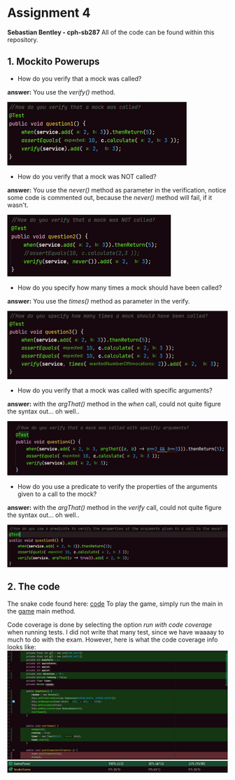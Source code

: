 # Assignment 4
**Sebastian Bentley - cph-sb287**
All of the code can be found within this repository.

## 1. Mockito Powerups
- How do you verify that a mock was called? 


**answer:** You use the *verify()* method.


![answer](assignment4/images/mock1.PNG)

- How do you verify that a mock was NOT called? 


**answer:** You use the *never()* method as parameter in the verification, notice some code is commented out, because the *never()* method will fail, if it wasn't.


![answer](assignment4/images/mock2.PNG)

- How do you specify how many times a mock should have been called?


**answer:** You use the *times()* method as parameter in the verify.


![answer](assignment4/images/mock3.PNG)

- How do you verify that a mock was called with specific arguments?


**answer:** with the *argThat()* method in the *when* call, could not quite figure the syntax out... oh well..


![answer](assignment4/images/mock4.PNG)


- How do you use a predicate to verify the properties of the arguments given to a call to the mock?


**answer:** with the *argThat()* method in the *verify* call, could not quite figure the syntax out... oh well..


![answer](assignment4/images/mock5.PNG)

## 2. The code
The snake code found here: [code](https://github.com/SebastianBentley/softTestAssignments/blob/main/assignment4/src/main/java/snake/GamePanel.java)
To play the game, simply run the main in the [game](https://github.com/SebastianBentley/softTestAssignments/blob/main/assignment4/src/main/java/snake/SnakeGame.java) main method.

Code coverage is done by selecting the option *run with code coverage* when running tests. I did not write that many test, since we have waaaay to much to do with the exam.
However, here is what the code coverage info looks like:
![answer](assignment4/images/coverage1.PNG)
![answer](assignment4/images/coverage2.PNG)

